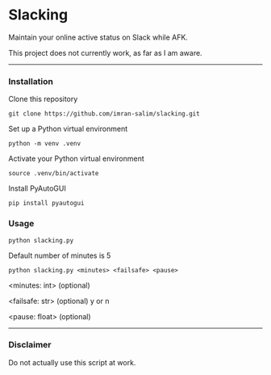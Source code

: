 # Slacking
Maintain your online active status on Slack while AFK.

This project does not currently work, as far as I am aware.

---
### Installation
Clone this repository
```
git clone https://github.com/imran-salim/slacking.git
```

Set up a Python virtual environment
```
python -m venv .venv
```

Activate your Python virtual environment
```
source .venv/bin/activate
```

Install PyAutoGUI
```
pip install pyautogui
```

### Usage
```
python slacking.py
```
Default number of minutes is 5

```
python slacking.py <minutes> <failsafe> <pause>
```
\<minutes: int\> (optional)

\<failsafe: str\> (optional)
y or n

\<pause: float\> (optional)

---
### Disclaimer
Do not actually use this script at work.
